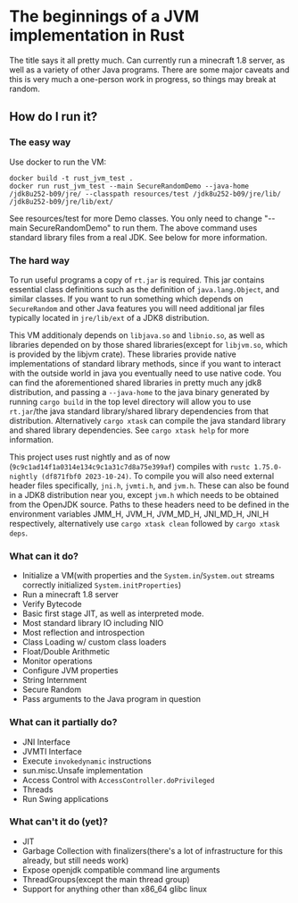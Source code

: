 # The beginnings of a JVM implementation in Rust

The title says it all pretty much.
Can currently run a minecraft 1.8 server, as well as a variety of other Java programs.
There are some major caveats and this is very much a one-person work in progress, so things may break at random.

## How do I run it?

### The easy way

Use docker to run the VM:

```shell script
docker build -t rust_jvm_test .
docker run rust_jvm_test --main SecureRandomDemo --java-home /jdk8u252-b09/jre/ --classpath resources/test /jdk8u252-b09/jre/lib/ /jdk8u252-b09/jre/lib/ext/
```
See resources/test for more Demo classes. You only need to change "--main SecureRandomDemo" to run them.
The above command uses standard library files from a real JDK. See below for more information.


### The hard way

To run useful programs a copy of `rt.jar` is required. This jar contains essential class definitions such as the
definition of `java.lang.Object`, and similar classes. If you want to run something which depends on `SecureRandom` and 
other Java features you will need additional jar files typically located in `jre/lib/ext` of a JDK8 distribution.

This VM additionaly depends on `libjava.so` and `libnio.so`, as well as libraries depended on by those shared 
libraries(except for `libjvm.so`, which is provided by the libjvm crate). These libraries provide native 
implementations of standard library methods, since if you want to interact with the outside world in java you eventually 
need to use native code. You can find the aforementioned shared libraries in pretty much any jdk8 distribution, and 
passing a `--java-home` to the java binary generated by running `cargo build` in the top level directory will allow you
to use `rt.jar`/the java standard library/shared library dependencies from that distribution. 
Alternatively `cargo xtask` can compile the java standard library and shared library dependencies. See `cargo xtask help`
for more information.

This project uses rust nightly and as of now (`9c9c1ad14f1a0314e134c9c1a31c7d8a75e399af`) compiles
with `rustc 1.75.0-nightly (df871fbf0 2023-10-24)`. To compile you will also need external header files
specifically, `jni.h`, `jvmti.h`, and `jvm.h`. These can also be found in a JDK8 distribution near you, except `jvm.h`
which needs to be obtained from the OpenJDK source. Paths to these headers need to be defined in the environment variables
JMM_H, JVM_H, JVM_MD_H, JNI_MD_H, JNI_H respectively, alternatively use `cargo xtask clean` followed by `cargo xtask deps`.

### What can it do?

- Initialize a VM(with properties and the `System.in`/`System.out` streams correctly initialized `System.initProperties`)
- Run a minecraft 1.8 server
- Verify Bytecode
- Basic first stage JIT, as well as interpreted mode.
- Most standard library IO including NIO
- Most reflection and introspection
- Class Loading w/ custom class loaders
- Float/Double Arithmetic
- Monitor operations
- Configure JVM properties
- String Internment
- Secure Random
- Pass arguments to the Java program in question

### What can it partially do?

- JNI Interface
- JVMTI Interface
- Execute `invokedynamic` instructions
- sun.misc.Unsafe implementation
- Access Control with `AccessController.doPrivileged`
- Threads
- Run Swing applications

### What can't it do (yet)?

- JIT
- Garbage Collection with finalizers(there's a lot of infrastructure for this already, but still needs work)
- Expose openjdk compatible command line arguments
- ThreadGroups(except the main thread group)
- Support for anything other than x86_64 glibc linux
